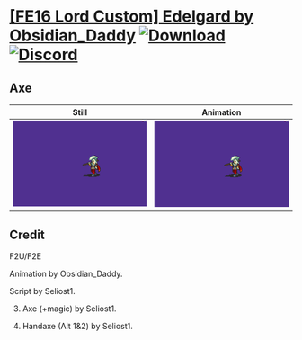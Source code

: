 # [\[FE16 Lord Custom\] Edelgard by Obsidian_Daddy](./) [![Download](https://img.shields.io/badge/Download--red?style=social&logo=github)](https://minhaskamal.github.io/DownGit/#/home?url=https://github.com/Klokinator/FE-Repo/tree/main/Battle%20Animations%2FLords%20-%20Vanilla%20and%20Custom%2F%5BFE16%20Lord%20Custom%5D%20Edelgard%20by%20Obsidian_Daddy%2F3.%20Axe) [![Discord](https://img.shields.io/badge/Discord--blue?style=social&logo=discord)](https://discord.gg/C7VNGnyTPA)

## Axe

| Still | Animation |
| :---: | :-------: |
| ![Axe still](./Axe_000.png) | ![Axe](./Axe.gif) |

## Credit

F2U/F2E

Animation by Obsidian_Daddy.

Script by Seliost1.

3. Axe (+magic) by Seliost1.

4. Handaxe (Alt 1&2) by Seliost1.
